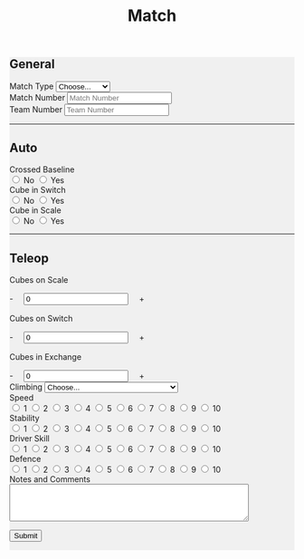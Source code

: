 ﻿---
layout: default
title: Match
---
<div class="container" style="background-color: #f0f0f0; margin-bottom: 15px">
	<form>
		<div class="row">
			<div class="col-md">
				<h2>General</h2>
			</div>
		</div>
		<div class="row">
			<div class="col-md">
				<label class="mr-sm-2" for="matchType">Match Type</label>
				<select class="custom-select mr-sm-2" id="matchType">
					<option selected>Choose...</option>
					<option value="p">Practice</option>
					<option value="q">Qualification</option>
				</select>
			</div>
			<div class="col-md">
				<label class="mr-sm-2" for="matchNumber">Match Number</label>
				<input id="matchNumber" type="tel" class="form-control" placeholder="Match Number">
			</div>
			<div class="col-md">
				<label class="mr-sm-2" for="teamNumber">Team Number</label>
				<input id="teamNumber" type="tel" class="form-control" placeholder="Team Number">
			</div>
		</div>
		<hr/>
		<div class="row">
			<div class="col-md">
				<h2>Auto</h2>
			</div>
		</div>
		<div class="row">
			<div class="col">
				<label class="mr-sm-2" style="display: block" for="autoCrossedBaseline">Crossed Baseline</label>
				<div id="autoCrossedBaseline" class="btn-group btn-group-toggle" data-toggle="buttons">
					<label class="btn btn-secondary">
						<input type="radio" value="0" name="autoCrossedBaseline" id="autoBaselineNo" autocomplete="off"> No
					</label>
					<label class="btn btn-secondary">
						<input type="radio" value="1" name="autoCrossedBaseline" id="autoBaselineYes" autocomplete="off"> Yes
					</label>
				</div>
			</div>
			<div class="col">
				<label class="mr-sm-2" style="display: block" for="autoSwitch">Cube in Switch</label>
				<div id="autoSwitch" class="btn-group btn-group-toggle" data-toggle="buttons">
					<label class="btn btn-secondary">
						<input type="radio" value="0" name="autoSwitch" id="autoSwitchNo" autocomplete="off"> No
					</label>
					<label class="btn btn-secondary">
						<input type="radio" value="1" name="autoSwitch" id="autoSwitchYes" autocomplete="off"> Yes
					</label>
				</div>
			</div>
			<div class="col">
				<label class="mr-sm-2" style="display: block" for="autoScale">Cube in Scale</label>
				<div id="autoSwitch" class="btn-group btn-group-toggle" data-toggle="buttons">
					<label class="btn btn-secondary">
						<input type="radio" value="0" name="autoScale" id="autoScaleNo" autocomplete="off"> No
					</label>
					<label class="btn btn-secondary">
						<input type="radio" value="1" name="autoScale" id="autoScaleYes" autocomplete="off"> Yes
					</label>
				</div>
			</div>
		</div>
		<hr/>
		<div class="row">
			<div class="col-md">
				<h2>Teleop</h2>
			</div>
		</div>
		<div class="row">
			<div class="col-md">
				<label style="margin-bottom: 0px" for="teleopScaleCubes">Cubes on Scale</label>
			</div>
		</div>
		<div class="row" style="margin-top:15px">
			<div class="col-md input-group">
				<a onclick="modifyScale_qty(-1)" class="btn btn-danger btn-lg" style="width: 50px; height: 50px; margin-right: 15px;" role="button">-</a>
				<input id="teleopScaleCubes" type="tel" class="form-control" value="0">
				<a onclick="modifyScale_qty(1)" class="btn btn-success btn-lg" style="width: 50px; height: 50px; margin-left: 15px;" role="button">+</a>
			</div>
		</div>
		<div class="row" style="margin-top:15px">
			<div class="col-md">
				<label style="margin-bottom: 0px" for="teleopSwitchCubes">Cubes on Switch</label>
			</div>
		</div>
		<div class="row" style="margin-top:15px">
			<div class="col-md input-group">
				<a onclick="modifySwitch_qty(-1)" class="btn btn-danger btn-lg" style="width: 50px; height: 50px; margin-right: 15px;" role="button">-</a>
				<input id="teleopSwitchCubes" type="tel" class="form-control" value="0">
				<a onclick="modifySwitch_qty(1)" class="btn btn-success btn-lg" style="width: 50px; height: 50px; margin-left: 15px;" role="button">+</a>
			</div>
		</div>
		<div class="row" style="margin-top:15px">
			<div class="col-md">
				<label style="margin-bottom: 0px" for="teleopExchangeCubes">Cubes in Exchange</label>
			</div>
		</div>
		<div class="row" style="margin-top:15px">
			<div class="col-md input-group">
				<a onclick="modifyExchange_qty(-1)" class="btn btn-danger btn-lg" style="width: 50px; height: 50px; margin-right: 15px;"
				 role="button">-</a>
				<input id="teleopExchangeCubes" type="tel" class="form-control" value="0">
				<a onclick="modifyExchange_qty(1)" class="btn btn-success btn-lg" style="width: 50px; height: 50px; margin-left: 15px;" role="button">+</a>
			</div>
		</div>
		<div class="row">
			<div class="col-md">
				<label class="mr-sm-2" for="climbingType">Climbing</label>
				<select class="custom-select mr-sm-2" id="climbingType">
					<option selected>Choose...</option>
					<option value="p">Did Not Climb or Park</option>
					<option value="q">Failed to Climb</option>
					<option value="f">Parked</option>
					<option value="qf">Climbed on Rung</option>
					<option value="sf">Used Another Robot's Ramp</option>
					<option value="f">Deployed Ramp</option>
					<option value="f">Levitated</option>
					<option value="f">Climbed on Another Robot Off Rung</option>
				</select>
			</div>
		</div>
		<div class="row">
			<div class="col">
				<label class="mr-sm-2" style="display: block" for="speedRating">Speed</label>
				<div id="speedRating" class="btn-group btn-group-toggle" data-toggle="buttons">
					<label class="btn btn-secondary">
						<input type="radio" value="1" name="speedRating" id="speed1" autocomplete="off"> 1
					</label>
					<label class="btn btn-secondary">
						<input type="radio" value="2" name="speedRating" id="speed2" autocomplete="off"> 2
					</label>
					<label class="btn btn-secondary">
						<input type="radio" value="3" name="speedRating" id="speed3" autocomplete="off"> 3
					</label>
					<label class="btn btn-secondary">
						<input type="radio" value="4" name="speedRating" id="speed4" autocomplete="off"> 4
					</label>
					<label class="btn btn-secondary">
						<input type="radio" value="5" name="speedRating" id="speed5" autocomplete="off"> 5
					</label>
					<label class="btn btn-secondary">
						<input type="radio" value="6" name="speedRating" id="speed6" autocomplete="off"> 6
					</label>
					<label class="btn btn-secondary">
						<input type="radio" value="7" name="speedRating" id="speed7" autocomplete="off"> 7
					</label>
					<label class="btn btn-secondary">
						<input type="radio" value="8" name="speedRating" id="speed8" autocomplete="off"> 8
					</label>
					<label class="btn btn-secondary">
						<input type="radio" value="9" name="speedRating" id="speed9" autocomplete="off"> 9
					</label>
					<label class="btn btn-secondary">
						<input type="radio" value="10" name="speedRating" id="speed10" autocomplete="off"> 10
					</label>
				</div>
			</div>
			<div class="col">
				<label class="mr-sm-2" style="display: block" for="stabilityRating">Stability</label>
				<div id="stabilityRating" class="btn-group btn-group-toggle" data-toggle="buttons">
					<label class="btn btn-secondary">
						<input type="radio" value="1" name="stabilityRating" id="stability1" autocomplete="off"> 1
					</label>
					<label class="btn btn-secondary">
						<input type="radio" value="2" name="stabilityRating" id="stability2" autocomplete="off"> 2
					</label>
					<label class="btn btn-secondary">
						<input type="radio" value="3" name="stabilityRating" id="stability3" autocomplete="off"> 3
					</label>
					<label class="btn btn-secondary">
						<input type="radio" value="4" name="stabilityRating" id="stability4" autocomplete="off"> 4
					</label>
					<label class="btn btn-secondary">
						<input type="radio" value="5" name="stabilityRating" id="stability5" autocomplete="off"> 5
					</label>
					<label class="btn btn-secondary">
						<input type="radio" value="6" name="stabilityRating" id="stability6" autocomplete="off"> 6
					</label>
					<label class="btn btn-secondary">
						<input type="radio" value="7" name="stabilityRating" id="stability7" autocomplete="off"> 7
					</label>
					<label class="btn btn-secondary">
						<input type="radio" value="8" name="stabilityRating" id="stability8" autocomplete="off"> 8
					</label>
					<label class="btn btn-secondary">
						<input type="radio" value="9" name="stabilityRating" id="stability9" autocomplete="off"> 9
					</label>
					<label class="btn btn-secondary">
						<input type="radio" value="10" name="stabilityRating" id="stability10" autocomplete="off"> 10
					</label>
				</div>
			</div>
			<div class="col">
				<label class="mr-sm-2" style="display: block" for="skillRating">Driver Skill</label>
				<div id="skillRating" class="btn-group btn-group-toggle" data-toggle="buttons">
					<label class="btn btn-secondary">
						<input type="radio" value="1" name="skillRating" id="skill1" autocomplete="off"> 1
					</label>
					<label class="btn btn-secondary">
						<input type="radio" value="2" name="skillRating" id="skill2" autocomplete="off"> 2
					</label>
					<label class="btn btn-secondary">
						<input type="radio" value="3" name="skillRating" id="skill3" autocomplete="off"> 3
					</label>
					<label class="btn btn-secondary">
						<input type="radio" value="4" name="skillRating" id="skill4" autocomplete="off"> 4
					</label>
					<label class="btn btn-secondary">
						<input type="radio" value="5" name="skillRating" id="skill5" autocomplete="off"> 5
					</label>
					<label class="btn btn-secondary">
						<input type="radio" value="6" name="skillRating" id="skill6" autocomplete="off"> 6
					</label>
					<label class="btn btn-secondary">
						<input type="radio" value="7" name="skillRating" id="skill7" autocomplete="off"> 7
					</label>
					<label class="btn btn-secondary">
						<input type="radio" value="8" name="skillRating" id="skill8" autocomplete="off"> 8
					</label>
					<label class="btn btn-secondary">
						<input type="radio" value="9" name="skillRating" id="skill9" autocomplete="off"> 9
					</label>
					<label class="btn btn-secondary">
						<input type="radio" value="10" name="skillRating" id="skill10" autocomplete="off"> 10
					</label>
				</div>
			</div>
		</div>
		<div class="row">
				<div class="col">
				<label class="mr-sm-2" style="display: block" for="defenceRating">Defence</label>
				<div id="defenceRating" class="btn-group btn-group-toggle" data-toggle="buttons">
					<label class="btn btn-secondary">
						<input type="radio" value="1" name="defenceRating" id="defence1" autocomplete="off"> 1
					</label>
					<label class="btn btn-secondary">
						<input type="radio" value="2" name="defenceRating" id="defence2" autocomplete="off"> 2
					</label>
					<label class="btn btn-secondary">
						<input type="radio" value="3" name="defenceRating" id="defence3" autocomplete="off"> 3
					</label>
					<label class="btn btn-secondary">
						<input type="radio" value="4" name="defenceRating" id="defence4" autocomplete="off"> 4
					</label>
					<label class="btn btn-secondary">
						<input type="radio" value="5" name="defenceRating" id="defence5" autocomplete="off"> 5
					</label>
					<label class="btn btn-secondary">
						<input type="radio" value="6" name="defenceRating" id="defence6" autocomplete="off"> 6
					</label>
					<label class="btn btn-secondary">
						<input type="radio" value="7" name="defenceRating" id="defence7" autocomplete="off"> 7
					</label>
					<label class="btn btn-secondary">
						<input type="radio" value="8" name="defenceRating" id="defence8" autocomplete="off"> 8
					</label>
					<label class="btn btn-secondary">
						<input type="radio" value="9" name="defenceRating" id="defence9" autocomplete="off"> 9
					</label>
					<label class="btn btn-secondary">
						<input type="radio" value="10" name="defenceRating" id="defence10" autocomplete="off"> 10
					</label>
				</div>
			</div>
		</div>
		<div class="row">
			<div class="col">
			<label class="mr-sm-2" style="display: block" for="commentSection">Notes and Comments</label>
				<textarea rows="4" cols="50" id="commentSection"></textarea>
			</div>
		</div>
		<button id="Submit" class="btn btn-success" type="button" style="margin-top: 15px; margin-bottom: 15px">Submit</button>
	</form>
</div>